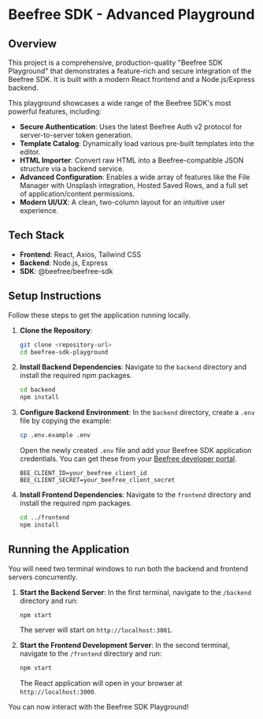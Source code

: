 
# Beefree SDK - Advanced Playground

## Overview

This project is a comprehensive, production-quality "Beefree SDK Playground" that demonstrates a feature-rich and secure integration of the Beefree SDK. It is built with a modern React frontend and a Node.js/Express backend.

This playground showcases a wide range of the Beefree SDK's most powerful features, including:
- **Secure Authentication**: Uses the latest Beefree Auth v2 protocol for server-to-server token generation.
- **Template Catalog**: Dynamically load various pre-built templates into the editor.
- **HTML Importer**: Convert raw HTML into a Beefree-compatible JSON structure via a backend service.
- **Advanced Configuration**: Enables a wide array of features like the File Manager with Unsplash integration, Hosted Saved Rows, and a full set of application/content permissions.
- **Modern UI/UX**: A clean, two-column layout for an intuitive user experience.

## Tech Stack

- **Frontend**: React, Axios, Tailwind CSS
- **Backend**: Node.js, Express
- **SDK**: @beefree/beefree-sdk

## Setup Instructions

Follow these steps to get the application running locally.

1.  **Clone the Repository**:
    ```bash
    git clone <repository-url>
    cd beefree-sdk-playground
    ```

2.  **Install Backend Dependencies**:
    Navigate to the `backend` directory and install the required npm packages.
    ```bash
    cd backend
    npm install
    ```

3.  **Configure Backend Environment**:
    In the `backend` directory, create a `.env` file by copying the example:
    ```bash
    cp .env.example .env
    ```
    Open the newly created `.env` file and add your Beefree SDK application credentials. You can get these from your [Beefree developer portal](https://developers.beefree.io/).
    ```
    BEE_CLIENT_ID=your_beefree_client_id
    BEE_CLIENT_SECRET=your_beefree_client_secret
    ```

4.  **Install Frontend Dependencies**:
    Navigate to the `frontend` directory and install the required npm packages.
    ```bash
    cd ../frontend
    npm install
    ```

## Running the Application

You will need two terminal windows to run both the backend and frontend servers concurrently.

1.  **Start the Backend Server**:
    In the first terminal, navigate to the `/backend` directory and run:
    ```bash
    npm start
    ```
    The server will start on `http://localhost:3001`.

2.  **Start the Frontend Development Server**:
    In the second terminal, navigate to the `/frontend` directory and run:
    ```bash
    npm start
    ```
    The React application will open in your browser at `http://localhost:3000`.

You can now interact with the Beefree SDK Playground!

